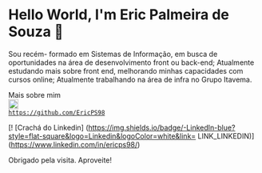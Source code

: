 # Hello World, I'm Eric Palmeira de Souza  👋

Sou recém- formado em Sistemas de Informação, em busca de oportunidades na área de desenvolvimento front ou back-end;
Atualmente estudando mais sobre front end, melhorando minhas capacidades com cursos online;
Atualmente trabalhando na área de infra no Grupo Itavema.

Mais sobre mim
<br>
<code><img height="20" src= "https://img.shields.io/badge/-Github-000?style=flat-square&logo=Github&logoColor=white&link=LINK_GIT"> https://github.com/EricPS98</code>

‎[! [Crachá do Linkedin] (https://img.shields.io/badge/-LinkedIn-blue?style=flat-square&logo=Linkedin&logoColor=white&link= LINK_LINKEDIN)] (https://www.linkedin.com/in/ericps98/)‎


Obrigado pela visita.
Aproveite! 
